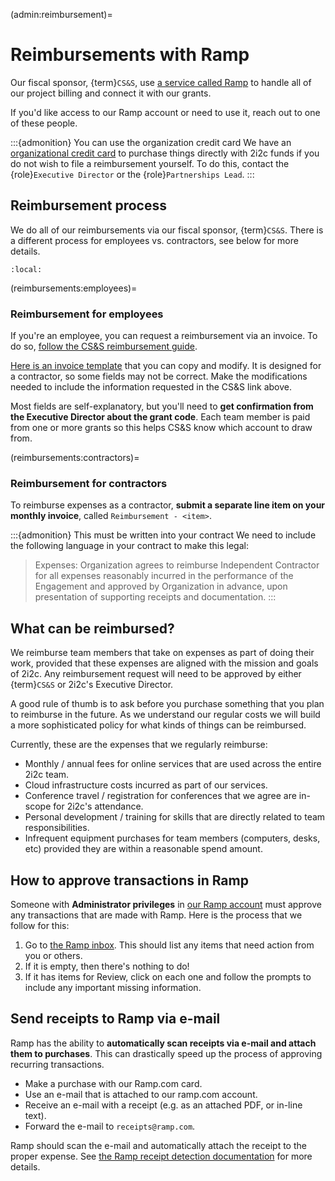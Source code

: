 (admin:reimbursement)=
# Reimbursements with Ramp

Our fiscal sponsor, {term}`CS&S`, use [a service called Ramp](https://ramp.com/) to handle all of our project billing and connect it with our grants.

If you'd like access to our Ramp account or need to use it, reach out to one of these people.

:::{admonition} You can use the organization credit card
We have an [organizational credit card](admin:credit-card) to purchase things directly with 2i2c funds if you do not wish to file a reimbursement yourself.
To do this, contact the {role}`Executive Director` or the {role}`Partnerships Lead`.
:::

## Reimbursement process

We do all of our reimbursements via our fiscal sponsor, {term}`CS&S`.
There is a different process for employees vs. contractors, see below for more details.

```{contents}
:local:
```

(reimbursements:employees)=
### Reimbursement for employees

If you're an employee, you can request a reimbursement via an invoice.
To do so, [follow the CS&S reimbursement guide](https://www.codeforsociety.org/resources/getting-paid-by-css).

[Here is an invoice template](https://docs.google.com/document/d/17aTwJkmYFXwqHa2QjYsy81hEXq64yfmo5g1SCGE6aK4/edit?usp=sharing) that you can copy and modify.
It is designed for a contractor, so some fields may not be correct.
Make the modifications needed to include the information requested in the CS&S link above.

Most fields are self-explanatory, but you'll need to **get confirmation from the Executive Director about the grant code**.
Each team member is paid from one or more grants so this helps CS&S know which account to draw from.

(reimbursements:contractors)=
### Reimbursement for contractors

To reimburse expenses as a contractor, **submit a separate line item on your monthly invoice**, called `Reimbursement - <item>`.

:::{admonition} This must be written into your contract
We need to include the following language in your contract to make this legal:

> Expenses: Organization agrees to reimburse Independent Contractor for all expenses reasonably incurred in the performance of the Engagement and approved by Organization in advance, upon presentation of supporting receipts and documentation.
:::

## What can be reimbursed?

We reimburse team members that take on expenses as part of doing their work, provided that these expenses are aligned with the mission and goals of 2i2c.
Any reimbursement request will need to be approved by either {term}`CS&S` or 2i2c's Executive Director.

A good rule of thumb is to ask before you purchase something that you plan to reimburse in the future.
As we understand our regular costs we will build a more sophisticated policy for what kinds of things can be reimbursed.

Currently, these are the expenses that we regularly reimburse:

- Monthly / annual fees for online services that are used across the entire 2i2c team.
- Cloud infrastructure costs incurred as part of our services.
- Conference travel / registration for conferences that we agree are in-scope for 2i2c's attendance.
- Personal development / training for skills that are directly related to team responsibilities.
- Infrequent equipment purchases for team members (computers, desks, etc) provided they are within a reasonable spend amount.

## How to approve transactions in Ramp

Someone with **Administrator privileges** in [our Ramp account](https://app.ramp.com/business-overview) must approve any transactions that are made with Ramp.
Here is the process that we follow for this:

1. Go to [the Ramp inbox](https://app.ramp.com/inbox). This should list any items that need action from you or others.
2. If it is empty, then there's nothing to do!
3. If it has items for Review, click on each one and follow the prompts to include any important missing information.

## Send receipts to Ramp via e-mail

Ramp has the ability to **automatically scan receipts via e-mail and attach them to purchases**.
This can drastically speed up the process of approving recurring transactions.

- Make a purchase with our Ramp.com card.
- Use an e-mail that is attached to our ramp.com account.
- Receive an e-mail with a receipt (e.g. as an attached PDF, or in-line text).
- Forward the e-mail to `receipts@ramp.com`.

Ramp should scan the e-mail and automatically attach the receipt to the proper expense.
See [the Ramp receipt detection documentation](https://support.ramp.com/hc/en-us/articles/360042588454-Submitting-Receipts-Memos) for more details.
